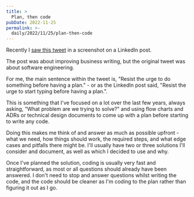 ```yaml
---
title: >
  Plan, then code
pubDate: 2022-11-25
permalink: >-
  daily/2022/11/25/plan-then-code
---
```


Recently I [saw this tweet](https://twitter.com/OneJKMolina/status/1303047499238776832) in a screenshot on a LinkedIn post.

The post was about improving business writing, but the original tweet was about software engineering.

For me, the main sentence within the tweet is, "Resist the urge to do something before having a plan." - or as the LinkedIn post said, "Resist the urge to start typing before having a plan.".

This is something that I've focused on a lot over the last few years, always asking, "What problem are we trying to solve?" and using flow charts and ADRs or technical design documents to come up with a plan before starting to write any code.

Doing this makes me think of and answer as much as possible upfront - what we need, how things should work, the required steps, and what edge cases and pitfalls there might be. I'll usually have two or three solutions I'll consider and document, as well as which I decided to use and why.

Once I've planned the solution, coding is usually very fast and straightforward, as most or all questions should already have been answered. I don't need to stop and answer questions whilst writing the code, and the code should be cleaner as I'm coding to the plan rather than figuring it out as I go.
